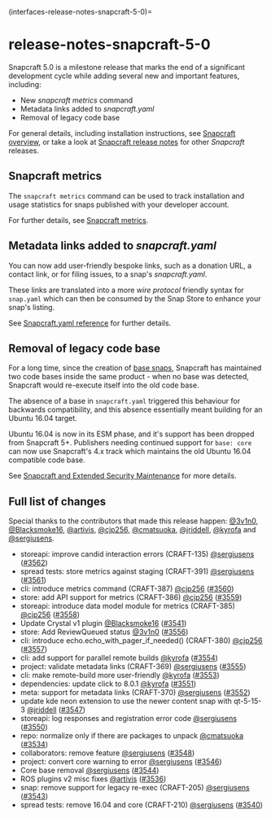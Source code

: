 (interfaces-release-notes-snapcraft-5-0)=
# release-notes-snapcraft-5-0

Snapcraft 5.0 is a milestone release that marks the end of a significant development cycle while adding several new and important features, including:

- New _snapcraft metrics_ command
- Metadata links added to _snapcraft.yaml_
- Removal of legacy code base

For general details, including installation instructions, see [Snapcraft overview](https://snapcraft.io/docs/snapcraft-overview), or take a look at [Snapcraft release notes](https://snapcraft.io/docs/snapcraft-release-notes) for other *Snapcraft* releases.

## Snapcraft metrics

The `snapcraft metrics` command can be used to track installation and usage statistics for snaps published with your developer account.

For further details, see [Snapcraft metrics](/interfaces/snapcraft-metrics).

## Metadata links added to _snapcraft.yaml_

You can now add user-friendly bespoke links, such as a donation URL, a contact link, or for filing issues, to a snap's _snapcraft.yaml_.

These links are translated into a more _wire protocol_ friendly syntax for `snap.yaml` which can then be consumed by the Snap Store to enhance your snap's listing.

See [Snapcraft.yaml reference](/) for further details.

## Removal of legacy code base

For a long time, since the creation of [base snaps](/interfaces/base-snaps), Snapcraft has maintained two code bases inside the same product - when no base was detected, Snapcraft would re-execute itself into the old code base.

The absence of a base in `snapcraft.yaml` triggered this behaviour for backwards compatibility, and this absence essentially meant building for an Ubuntu 16.04 target. 

Ubuntu 16.04 is now in its ESM phase, and it's support has been dropped from Snapcraft 5+.  Publishers needing continued support for `base: core` can now use Snapcraft's 4.x track which maintains the old Ubuntu 16.04 compatible code base.

See [Snapcraft and Extended Security Maintenance](/interfaces/snapcraft-esm) for more details.

## Full list of changes

Special thanks to the contributors that made this release happen: [@3v1n0](https://github.com/3v1n0), [@Blacksmoke16](https://github.com/Blacksmoke16), [@artivis](https://github.com/artivis), [@cjp256](https://github.com/cjp256), [@cmatsuoka](https://github.com/cmatsuoka), [@jriddell](https://github.com/jriddell), [@kyrofa](https://github.com/kyrofa) and [@sergiusens](https://github.com/sergiusens).

* storeapi: improve candid interaction errors (CRAFT-135) [@sergiusens](https://github.com/sergiusens) ([#3562](https://github.com/snapcore/snapcraft/pull/3562))
* spread tests: store metrics against staging (CRAFT-391) [@sergiusens](https://github.com/sergiusens) ([#3561](https://github.com/snapcore/snapcraft/pull/3561))
* cli: introduce metrics command (CRAFT-387) [@cjp256](https://github.com/cjp256) ([#3560](https://github.com/snapcore/snapcraft/pull/3560))
* store: add API support for metrics (CRAFT-386) [@cjp256](https://github.com/cjp256) ([#3559](https://github.com/snapcore/snapcraft/pull/3559))
* storeapi: introduce data model module for metrics (CRAFT-385) [@cjp256](https://github.com/cjp256) ([#3558](https://github.com/snapcore/snapcraft/pull/3558))
* Update Crystal v1 plugin [@Blacksmoke16](https://github.com/Blacksmoke16) ([#3541](https://github.com/snapcore/snapcraft/pull/3541))
* store: Add ReviewQueued status [@3v1n0](https://github.com/3v1n0) ([#3556](https://github.com/snapcore/snapcraft/pull/3556))
* cli: introduce echo.echo_with_pager_if_needed() (CRAFT-380) [@cjp256](https://github.com/cjp256) ([#3557](https://github.com/snapcore/snapcraft/pull/3557))
* cli: add support for parallel remote builds [@kyrofa](https://github.com/kyrofa) ([#3554](https://github.com/snapcore/snapcraft/pull/3554))
* project: validate metadata links (CRAFT-369) [@sergiusens](https://github.com/sergiusens) ([#3555](https://github.com/snapcore/snapcraft/pull/3555))
* cli: make remote-build more user-friendly [@kyrofa](https://github.com/kyrofa) ([#3553](https://github.com/snapcore/snapcraft/pull/3553))
* dependencies: update click to 8.0.1 [@kyrofa](https://github.com/kyrofa) ([#3551](https://github.com/snapcore/snapcraft/pull/3551))
* meta: support for metadata links (CRAFT-370) [@sergiusens](https://github.com/sergiusens) ([#3552](https://github.com/snapcore/snapcraft/pull/3552))
* update kde neon extension to use the newer content snap with qt-5-15-3 [@jriddell](https://github.com/jriddell) ([#3547](https://github.com/snapcore/snapcraft/pull/3547))
* storeapi: log responses and registration error code [@sergiusens](https://github.com/sergiusens) ([#3550](https://github.com/snapcore/snapcraft/pull/3550))
* repo: normalize only if there are packages to unpack [@cmatsuoka](https://github.com/cmatsuoka) ([#3534](https://github.com/snapcore/snapcraft/pull/3534))
* collaborators: remove feature [@sergiusens](https://github.com/sergiusens) ([#3548](https://github.com/snapcore/snapcraft/pull/3548))
* project: convert core warning to error [@sergiusens](https://github.com/sergiusens) ([#3546](https://github.com/snapcore/snapcraft/pull/3546))
* Core base removal [@sergiusens](https://github.com/sergiusens) ([#3544](https://github.com/snapcore/snapcraft/pull/3544))
* ROS plugins v2 misc fixes [@artivis](https://github.com/artivis) ([#3536](https://github.com/snapcore/snapcraft/pull/3536))
* snap: remove support for legacy re-exec (CRAFT-205) [@sergiusens](https://github.com/sergiusens) ([#3543](https://github.com/snapcore/snapcraft/pull/3543))
* spread tests: remove 16.04 and core (CRAFT-210) [@sergiusens](https://github.com/sergiusens) ([#3540](https://github.com/snapcore/snapcraft/pull/3540))

